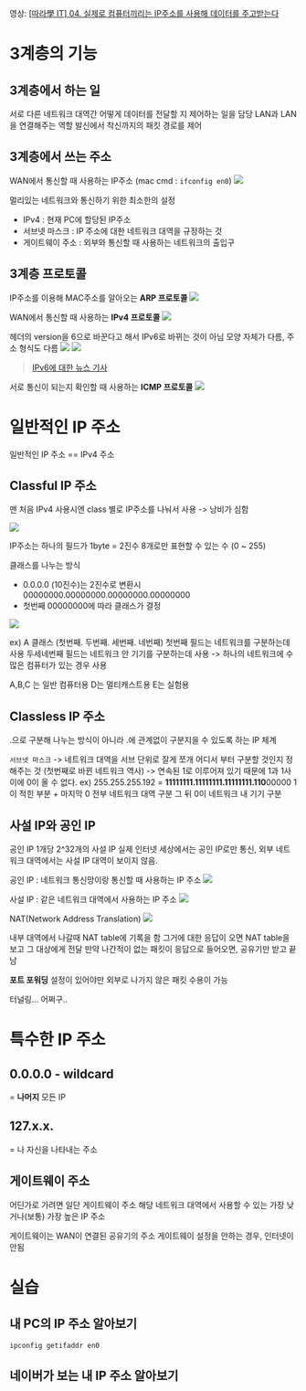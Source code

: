 영상: [[따라學 IT] 04. 실제로 컴퓨터끼리는 IP주소를 사용해 데이터를 주고받는다](https://youtu.be/s5kIGnaNFvM?list=PL0d8NnikouEWcF1jJueLdjRIC4HsUlULi)

# 3계층의 기능

## 3계층에서 하는 일

서로 다른 네트워크 대역간 어떻게 데이터를 전달할 지 제어하는 일을 담당
LAN과 LAN을 연결해주는 역할
발신에서 착신까지의 패킷 경로를 제어

## 3계층에서 쓰는 주소

WAN에서 통신할 때 사용하는 IP주소 (mac cmd : `ifconfig en0`)
![](https://i.imgur.com/46DimSu.png)

멀리있는 네트워크와 통신하기 위한 최소한의 설정

- IPv4 : 현재 PC에 할당된 IP주소
- 서브넷 마스크 : IP 주소에 대한 네트워크 대역을 규정하는 것
- 게이트웨이 주소 : 외부와 통신할 때 사용하는 네트워크의 출입구

## 3계층 프로토콜

IP주소를 이용해 MAC주소를 알아오는 **ARP 프로토콜**
![](https://i.imgur.com/v2HwKbK.png)

WAN에서 통신할 때 사용하는 **IPv4 프로토콜**
![](https://i.imgur.com/fnDBJdr.png)

헤더의 version을 6으로 바꾼다고 해서 IPv6로 바뀌는 것이 아님
모양 자체가 다름, 주소 형식도 다름
![](https://i.imgur.com/n94qg7d.png)
![](https://i.imgur.com/q6nSDg9.png)

> [IPv6에 대한 뉴스 기사](https://www.ciokorea.com/news/248368)

서로 통신이 되는지 확인할 때 사용하는 **ICMP 프로토콜**
![](https://i.imgur.com/W84hPSE.png)

# 일반적인 IP 주소

일반적인 IP 주소 == IPv4 주소

## Classful IP 주소

맨 처음 IPv4 사용시엔 class 별로 IP주소를 나눠서 사용
-> 낭비가 심함

![](https://i.imgur.com/vjISQ0y.png)

IP주소는 하나의 필드가 1byte = 2진수 8개로만 표현할 수 있는 수 (0 ~ 255)

클래스를 나누는 방식

- 0.0.0.0 (10진수)는 2진수로 변환시 00000000.00000000.00000000.00000000
- 첫번째 00000000에 따라 클래스가 결정

![](https://i.imgur.com/JwWajh1.png)

ex) A 클래스
(첫번째. 두번째. 세번째. 네번째)
첫번째 필드는 네트워크를 구분하는데 사용
두세네번째 필드는 네트워크 안 기기를 구분하는데 사용
-> 하나의 네트워크에 수많은 컴퓨터가 있는 경우 사용

A,B,C 는 일반 컴퓨터용
D는 멀티캐스트용
E는 실험용

## Classless IP 주소

.으로 구분해 나누는 방식이 아니라 .에 관계없이 구분지을 수 있도록 하는 IP 체계

`서브넷 마스크`
-> 네트워크 대역을 서브 단위로 잘게 쪼개 어디서 부터 구분할 것인지 정해주는 것 (첫번째로 바뀐 네트워크 역사)
-> 연속된 1로 이루어져 있기 때문에 1과 1사이에 0이 올 수 없다.
ex) 255.255.255.192 = **11111111.11111111.11111111.110**00000
1이 적힌 부분 + 마지막 0 전부 네트워크 대역 구분
그 뒤 0이 네트워크 내 기기 구분

## 사설 IP와 공인 IP

공인 IP 1개당 2^32개의 사설 IP
실제 인터넷 세상에서는 공인 IP로만 통신,
외부 네트워크 대역에서는 사설 IP 대역이 보이지 않음.

공인 IP : 네트워크 통신망이랑 통신할 때 사용하는 IP 주소
![](https://i.imgur.com/e6Qnjgn.png)

사설 IP : 같은 네트워크 대역에서 사용하는 IP 주소
![](https://i.imgur.com/ri3nDLt.png)

NAT(Network Address Translation)
![](https://i.imgur.com/l37ptuM.png)

내부 대역에서 나갈때 NAT table에 기록을 함
그거에 대한 응답이 오면 NAT table을 보고 그 대상에게 전달
만약 나간적이 없는 패킷이 응답으로 들어오면, 공유기만 받고 끝남

**포트 포워딩** 설정이 있어야만 외부로 나가지 않은 패킷 수용이 가능

터널링...
어쩌구..

# 특수한 IP 주소

## 0.0.0.0 - wildcard

= **나머지** 모든 IP

## 127.x.x.

= 나 자신을 나타내는 주소

## 게이트웨이 주소

어딘가로 가려면 일단 게이트웨이 주소
해당 네트워크 대역에서 사용할 수 있는 가장 낮거나(보통) 가장 높은 IP 주소

게이트웨이는 WAN이 연결된 공유기의 주소
게이트웨이 설정을 안하는 경우, 인터넷이 안됨

# 실습

## 내 PC의 IP 주소 알아보기

```
ipconfig getifaddr en0
```

## 네이버가 보는 내 IP 주소 알아보기
